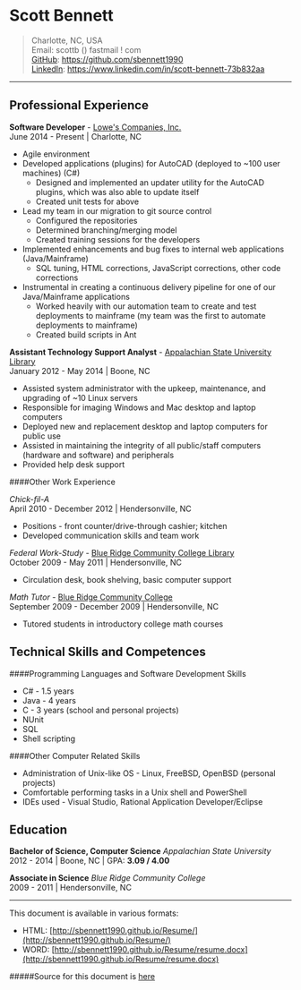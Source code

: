 Scott Bennett
=============
> Charlotte, NC, USA  
> Email: scottb () fastmail ! com  
> [GitHub][]: https://github.com/sbennett1990  
> [LinkedIn][]: https://www.linkedin.com/in/scott-bennett-73b832aa  

________________________

Professional Experience
-----------------------

**Software Developer** - [Lowe's Companies, Inc.][lowes]  
June 2014 - Present | Charlotte, NC  

- Agile environment
- Developed applications (plugins) for AutoCAD (deployed to ~100 user machines) (C#)
    - Designed and implemented an updater utility for the AutoCAD plugins, which was also
      able to update itself
    - Created unit tests for above
- Lead my team in our migration to git source control
    - Configured the repositories
    - Determined branching/merging model
    - Created training sessions for the developers
- Implemented enhancements and bug fixes to internal web applications (Java/Mainframe)
    - SQL tuning, HTML corrections, JavaScript corrections, other code corrections
- Instrumental in creating a continuous delivery pipeline for one of our Java/Mainframe
  applications
    - Worked heavily with our automation team to create and test deployments to mainframe
      (my team was the first to automate deployments to mainframe)
    - Created build scripts in Ant

**Assistant Technology Support Analyst** - [Appalachian State University Library][applib]  
January 2012 - May 2014 | Boone, NC  

- Assisted system administrator with the upkeep, maintenance, and upgrading of ~10 Linux servers
- Responsible for imaging Windows and Mac desktop and laptop computers
- Deployed new and replacement desktop and laptop computers for public use
- Assisted in maintaining the integrity of all public/staff computers (hardware and software) 
  and peripherals
- Provided help desk support

####Other Work Experience

*Chick-fil-A*  
April 2010 - December 2012 | Hendersonville, NC  

- Positions - front counter/drive-through cashier; kitchen
- Developed communication skills and team work

*Federal Work-Study* - [Blue Ridge Community College Library][brcclib]  
October 2009 - May 2011 | Hendersonville, NC  

- Circulation desk, book shelving, basic computer support

*Math Tutor* - [Blue Ridge Community College][brcc]  
September 2009 - December 2009 | Hendersonville, NC  

- Tutored students in introductory college math courses

Technical Skills and Competences
--------------------------------

####Programming Languages and Software Development Skills  
- C# - 1.5 years
- Java - 4 years
- C - 3 years (school and personal projects)
- NUnit
- SQL
- Shell scripting

####Other Computer Related Skills  
- Administration of Unix-like OS - Linux, FreeBSD, OpenBSD (personal projects)
- Comfortable performing tasks in a Unix shell and PowerShell
- IDEs used - Visual Studio, Rational Application Developer/Eclipse

Education
---------
**Bachelor of Science, Computer Science** _Appalachian State University_  
2012 - 2014 | Boone, NC | GPA: **3.09 / 4.00**  

**Associate in Science** _Blue Ridge Community College_  
2009 - 2011 | Hendersonville, NC  

________________________

This document is available in various formats:  

- HTML: [http://sbennett1990.github.io/Resume/](http://sbennett1990.github.io/Resume/)  
- WORD: [http://sbennett1990.github.io/Resume/resume.docx](http://sbennett1990.github.io/Resume/resume.docx)  

#####Source for this document is [here][resume]


[GitHub]:  https://github.com/sbennett1990/
[LinkedIn]: https://www.linkedin.com/in/scott-bennett-73b832aa/
[lowes]:   http://www.lowes.com/
[applib]:  http://library.appstate.edu/
[brcc]:    http://www.blueridge.edu/
[brcclib]: http://www.blueridge.edu/campus-life/library
[resume]:  https://github.com/sbennett1990/Resume
